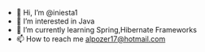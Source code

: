- 👋 Hi, I’m @iniesta1
- 👀 I’m interested in Java
- 🌱 I’m currently learning Spring,Hibernate Frameworks
- 📫 How to reach me alpozer17@hotmail.com

<!---
iniesta1/iniesta1 is a ✨ special ✨ repository because its `README.md` (this file) appears on your GitHub profile.
You can click the Preview link to take a look at your changes.
--->
